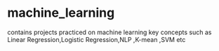 # machine_learning
contains projects practiced on machine learning key concepts such as Linear Regression,Logistic Regression,NLP ,K-mean ,SVM etc

